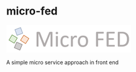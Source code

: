 # micro-fed

[![micro fed](https://github.com/bikash-b/micro-fed/blob/master/assets/icon.png)](#features)

A simple micro service approach in front end
